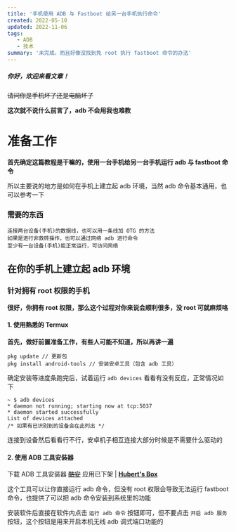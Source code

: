 ```yaml
---
title: '手机使用 ADB 与 Fastboot 给另一台手机执行命令'
created: 2022-05-10
updated: 2022-11-06
tags: 
   - ADB
   - 技术
summary: '未完成，而且好像没找到免 root 执行 fastboot 命令的办法'
---
```


##### 你好，欢迎来看文章！

~~请问你是手机坏了还是电脑坏了~~

**这次就不说什么前言了，adb 不会用我也难教**

# 准备工作

**首先确定这篇教程是干嘛的，使用一台手机给另一台手机运行 adb 与 fastboot 命令**

所以主要说的地方是如何在手机上建立起 adb 环境，当然 adb 命令基本通用，也可以参考一下

### 需要的东西

```
连接两台设备(手机)的数据线，也可以用一条线加 OTG 的方法
如果是进行非救砖操作，也可以通过网络 adb 进行命令
至少有一台设备(手机)能正常运行，可访问网络
```

## 在你的手机上建立起 adb 环境

### 针对拥有 root 权限的手机

**很好，你拥有 root 权限，那么这个过程对你来说会顺利很多，没 root 可就麻烦咯**

#### 1. 使用~~熟悉的~~ Termux

**首先，做好前置准备工作，有些人可能不知道，所以再讲一遍**

```
pkg update // 更新包
pkg install android-tools // 安装安卓工具（包含 adb 工具）
```

确定安装等进度条跑完后，试着运行 `adb devices` 看看有没有反应，正常情况如下

```
~ $ adb devices
* daemon not running; starting now at tcp:5037
* daemon started successfully
List of devices attached
/* 如果有已识别到的设备会在此列出 */
```

连接到设备然后看看行不行，安卓机子相互连接大部分时候是不需要什么驱动的

#### 2. 使用 ADB 工具安装器

下载 ADB 工具安装器  [~~酷安~~](https://www.coolapk.com/apk/crixec.adbtoolkitsinstall) 应用已下架 |  [**Hubert's Box**](https://t5d.trle5.tk/Apk/ADB-tools-3.0.apk)

这个工具可以让你直接运行 adb 命令，但没有 root 权限会导致无法运行 fastboot 命令，也提供了可以把 adb 命令安装到系统里的功能

安装软件后直接在软件内点击 `运行 adb 命令` 按钮即可，但不要点击 `开启 adb 服务` 按钮，这个按钮是用来开启本机无线 adb 调式端口功能的

